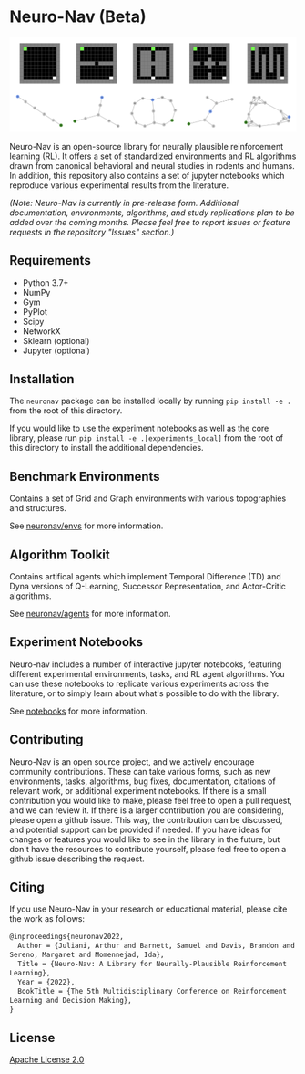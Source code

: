 # Neuro-Nav (Beta)

![Example environments](/images/banner.png)

Neuro-Nav is an open-source library for neurally plausible reinforcement learning (RL). It offers a set of standardized environments and RL algorithms drawn from canonical behavioral and neural studies in rodents and humans. In addition, this repository also contains a set of jupyter notebooks which reproduce various experimental results from the literature.

*(Note: Neuro-Nav is currently in pre-release form. Additional documentation, environments, algorithms, and study replications plan to be added over the coming months. Please feel free to report issues or feature requests in the repository "Issues" section.)*

## Requirements

* Python 3.7+
* NumPy
* Gym
* PyPlot
* Scipy
* NetworkX
* Sklearn (optional)
* Jupyter (optional)

## Installation

The `neuronav` package can be installed locally by running `pip install -e .` from the root of this directory.

If you would like to use the experiment notebooks as well as the core library, please run `pip install -e .[experiments_local]` from the root of this directory to install the additional dependencies.

## Benchmark Environments

Contains a set of Grid and Graph environments with various topographies and structures.

See [neuronav/envs](./neuronav/envs) for more information.

## Algorithm Toolkit

Contains artifical agents which implement Temporal Difference (TD) and Dyna versions of Q-Learning, Successor Representation, and Actor-Critic algorithms.

See [neuronav/agents](./neuronav/agents) for more information.

## Experiment Notebooks

Neuro-nav includes a number of interactive jupyter notebooks, featuring different experimental environments, tasks, and RL agent algorithms. You can use these notebooks to replicate various experiments across the literature, or to simply learn about what's possible to do with the library.

See [notebooks](./notebooks) for more information.

## Contributing

Neuro-Nav is an open source project, and we actively encourage community contributions. 
These can take various forms, such as new environments, tasks, algorithms, bug fixes, documentation, citations of relevant work, or additional experiment notebooks. 
If there is a small contribution you would like to make, please feel free to open a pull request, and we can review it. 
If there is a larger contribution you are considering, please open a github issue. This way, the contribution can be discussed, and potential support can be provided if needed. 
If you have ideas for changes or features you would like to see in the library in the future, but don't have the resources to contribute yourself, please feel free to open a github issue describing the request.

## Citing

If you use Neuro-Nav in your research or educational material, please cite the work as follows:

```
@inproceedings{neuronav2022,
  Author = {Juliani, Arthur and Barnett, Samuel and Davis, Brandon and Sereno, Margaret and Momennejad, Ida},
  Title = {Neuro-Nav: A Library for Neurally-Plausible Reinforcement Learning},
  Year = {2022},
  BookTitle = {The 5th Multidisciplinary Conference on Reinforcement Learning and Decision Making},
}
```

## License

[Apache License 2.0](./LICENSE.md)
